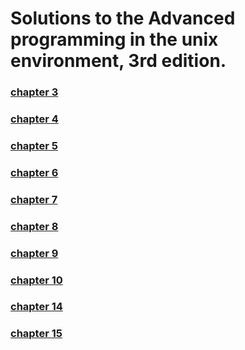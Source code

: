 # Solutions to the Advanced programming in the unix environment, 3rd edition.  
### [chapter 3](https://github.com/maitreyak/APUE_Book_Solutions/blob/master/chapter3.md)
### [chapter 4](https://github.com/maitreyak/APUE_Book_Solutions/blob/master/chapter4.md)
### [chapter 5](https://github.com/maitreyak/APUE_Book_Solutions/blob/master/chapter5.md)
### [chapter 6](https://github.com/maitreyak/APUE_Book_Solutions/blob/master/chapter6.md)
### [chapter 7](https://github.com/maitreyak/APUE_Book_Solutions/blob/master/chapter7.md)
### [chapter 8](https://github.com/maitreyak/APUE_Book_Solutions/blob/master/chapter8.md)
### [chapter 9](https://github.com/maitreyak/APUE_Book_Solutions/blob/master/chapter9.md)
### [chapter 10](https://github.com/maitreyak/APUE_Book_Solutions/blob/master/chapter10.md)
### [chapter 14](https://github.com/maitreyak/APUE_Book_Solutions/blob/master/chapter14.md)
### [chapter 15](https://github.com/maitreyak/APUE_Book_Solutions/blob/master/chapter15.md)
